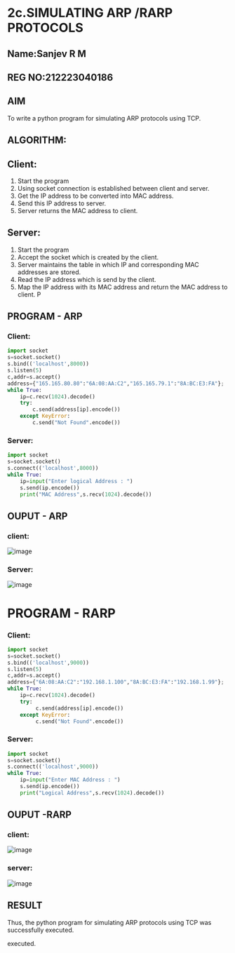 # 2c.SIMULATING ARP /RARP PROTOCOLS
## Name:Sanjev R M
## REG NO:212223040186
## AIM
To write a python program for simulating ARP protocols using TCP.
## ALGORITHM:
## Client:
1. Start the program
2. Using socket connection is established between client and server.
3. Get the IP address to be converted into MAC address.
4. Send this IP address to server.
5. Server returns the MAC address to client.
## Server:
1. Start the program
2. Accept the socket which is created by the client.
3. Server maintains the table in which IP and corresponding MAC addresses are
stored.
4. Read the IP address which is send by the client.
5. Map the IP address with its MAC address and return the MAC address to client.
P
## PROGRAM - ARP
### Client:
```python
import socket
s=socket.socket()
s.bind(('localhost',8000))
s.listen(5)
c,addr=s.accept()
address={"165.165.80.80":"6A:08:AA:C2","165.165.79.1":"8A:BC:E3:FA"};
while True:
    ip=c.recv(1024).decode()
    try:
        c.send(address[ip].encode())
    except KeyError:
        c.send("Not Found".encode()) 
```
### Server:
```python
import socket
s=socket.socket()
s.connect(('localhost',8000))
while True:
    ip=input("Enter logical Address : ")
    s.send(ip.encode())
    print("MAC Address",s.recv(1024).decode())
```
   
## OUPUT - ARP
### client:
![image](https://github.com/sanjevrm/2c.ARP_RARP_PROTOCOLS/assets/155142423/009540cc-34a0-415c-bd6d-6f69f70cbf1d)

### Server:
![image](https://github.com/sanjevrm/2c.ARP_RARP_PROTOCOLS/assets/155142423/594fd732-2b62-4b0d-a8da-b44bfef0f4a1)


# PROGRAM - RARP
### Client:
```python
import socket
s=socket.socket()
s.bind(('localhost',9000))
s.listen(5)
c,addr=s.accept()
address={"6A:08:AA:C2":"192.168.1.100","8A:BC:E3:FA":"192.168.1.99"};
while True:
    ip=c.recv(1024).decode()
    try:
         c.send(address[ip].encode())
    except KeyError:
         c.send("Not Found".encode())
```
### Server:
```python
import socket
s=socket.socket()
s.connect(('localhost',9000))
while True:
    ip=input("Enter MAC Address : ")
    s.send(ip.encode())
    print("Logical Address",s.recv(1024).decode())
```  

## OUPUT -RARP
### client:
![image](https://github.com/sanjevrm/2c.ARP_RARP_PROTOCOLS/assets/155142423/a4dae5ab-1412-4648-aae1-c6445033e8fb)

### server:
![image](https://github.com/sanjevrm/2c.ARP_RARP_PROTOCOLS/assets/155142423/90aa19bc-ff5d-41ae-b4b6-95fa7fe93fdb)



## RESULT
Thus, the python program for simulating ARP protocols using TCP was successfully 
executed.

executed.
